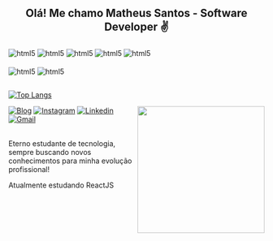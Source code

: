 ## <p align="center"> Olá! Me chamo Matheus Santos - Software Developer ✌ </p>

<div style="display: inline-block">
    <img align="center" alt="html5" src="https://img.shields.io/badge/HTML5-E34F26?style=for-the-badge&logo=html5&logoColor=white">
    <img align="center" alt="html5" src="https://img.shields.io/badge/CSS3-1572B6?style=for-the-badge&logo=css3&logoColor=white">
    <img align="center" alt="html5" src="https://img.shields.io/badge/JavaScript-F7DF1E?style=for-the-badge&logo=javascript&logoColor=black">
    <img align="center" alt="html5" src="https://img.shields.io/badge/Go-00ADD8?style=for-the-badge&logo=go&logoColor=white">
    <img align="center" alt="html5" src="https://img.shields.io/badge/MySQL-00000F?style=for-the-badge&logo=mysql&logoColor=white">
    </br>
    </br>
    <img align="center" alt="html5" src="https://img.shields.io/badge/-Automation%20Anywhere-FF8C00?&logo=Probot&labelColor=2e3440&style=for-the-badge&logoColor=FF8C00">
    <img align="center" alt="html5" src="https://img.shields.io/badge/-UiPath-1E90FF?&logo=Probot&labelColor=2e3440&style=for-the-badge&logoColor=1E90FF">
</div> 

## 

[![Top Langs](https://github-readme-stats.vercel.app/api/top-langs/?username=matheushermes&layout=compact&bg_color=00000000&text_color=FFFF)](https://github.com/matheushermes)

<img src="https://i.ibb.co/rp4hms4/Logo-01.png" min-width="250px" max-width="250px" width="250px" align="right" />

[![Blog](https://img.shields.io/website?label=THProgramador.com&style=for-the-badge&url=https://thprogramador.com/)](https://thprogramador.com.br/bio/)
[![Instagram](https://img.shields.io/badge/Instagram-E4405F?style=for-the-badge&logo=instagram&logoColor=white)](https://www.instagram.com/thprogramador/)
[![Linkedin](https://img.shields.io/badge/LinkedIn-0077B5?style=for-the-badge&logo=linkedin&logoColor=white
)](https://www.linkedin.com/in/matheushermes/)
[![Gmail](https://img.shields.io/badge/Gmail-D14836?style=for-the-badge&logo=gmail&logoColor=white
)](mailto:contato@thprogramador.com)

</br>
Eterno estudante de tecnologia, sempre buscando novos conhecimentos para minha evolução profissional! <br/>

Atualmente estudando ReactJS
